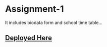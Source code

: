 # Assignment-1
It includes biodata form and school time table...

[Deployed Here](https://lucid-leavitt-9fec4d.netlify.app/)
----

